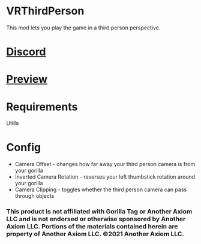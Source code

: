 # VRThirdPerson

This mod lets you play the game in a third person perspective.
<br>
# [Discord](https://discord.com/invite/zVpbtgmehp) 
# [Preview](https://www.youtube.com/@huskygt)
# Requirements
Utilla
# Config
* Camera Offset - changes how far away your third person camera is from your gorilla
* Inverted Camera Rotation - reverses your left thumbstick rotation around your gorilla
* Camera Clipping - toggles whether the third person camera can pass through objects

### This product is not affiliated with Gorilla Tag or Another Axiom LLC and is not endorsed or otherwise sponsored by Another Axiom LLC. Portions of the materials contained herein are property of Another Axiom LLC. ©2021 Another Axiom LLC.

